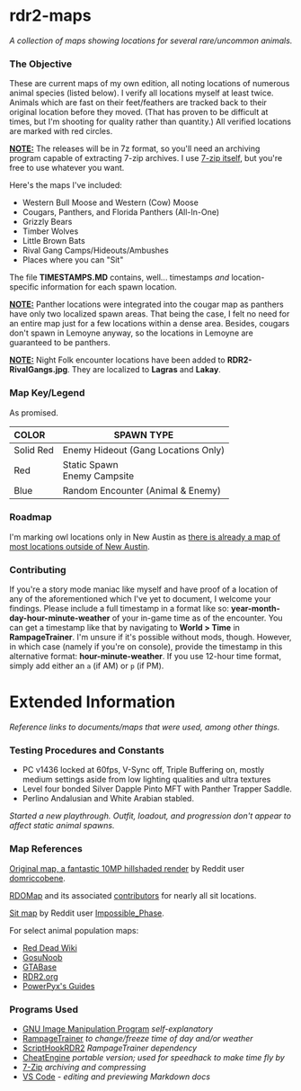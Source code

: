 # rdr2-maps
*A collection of maps showing locations for several rare/uncommon animals.*

### The Objective

These are current maps of my own edition, all noting locations of numerous animal species (listed below). I verify all locations myself at least twice. Animals which are fast on their feet/feathers are tracked back to their original location before they moved. (That has proven to be difficult at times, but I'm shooting for quality rather than quantity.) All verified locations are marked with red circles.

<u>**NOTE:**</u> The releases will be in 7z format, so you'll need an archiving program capable of extracting 7-zip archives. I use [7-zip itself](https://www.7-zip.org/), but you're free to use whatever you want.

Here's the maps I've included:

- Western Bull Moose and Western (Cow) Moose
- Cougars, Panthers, and Florida Panthers (All-In-One)
- Grizzly Bears
- Timber Wolves
- Little Brown Bats
- Rival Gang Camps/Hideouts/Ambushes
- Places where you can "Sit"

The file **TIMESTAMPS.MD** contains, well... timestamps *and* location-specific information for each spawn location.

<u>**NOTE:**</u> Panther locations were integrated into the cougar map as panthers have only two localized spawn areas. That being the case, I felt no need for an entire map just for a few locations within a dense area. Besides, cougars don't spawn in Lemoyne anyway, so the locations in Lemoyne are guaranteed to be panthers.

<u>**NOTE:**</u> Night Folk encounter locations have been added to **RDR2-RivalGangs.jpg**. They are localized to **Lagras** and **Lakay**.

### Map Key/Legend

As promised.

COLOR | SPAWN TYPE
:--- | ---
Solid Red | Enemy Hideout (Gang Locations Only)
Red | Static Spawn<br>Enemy Campsite
Blue | Random Encounter (Animal & Enemy)

### Roadmap

I'm marking owl locations only in New Austin as [there is already a map of most locations outside of New Austin](https://static.wikia.nocookie.net/reddeadredemption/images/d/d4/Owl_habitats_-_Red_Dead_2.png).

### Contributing

If you're a story mode maniac like myself and have proof of a location of any of the aforementioned which I've yet to document, I welcome your findings. Please include a full timestamp in a format like so: **year-month-day-hour-minute-weather** of your in-game time as of the encounter. You can get a timestamp like that by navigating to **World > Time** in **RampageTrainer**. I'm unsure if it's possible without mods, though. However, in which case (namely if you're on console), provide the timestamp in this alternative format: **hour-minute-weather**. If you use 12-hour time format, simply add either an `a` (if AM) or `p` (if PM).

# Extended Information

*Reference links to documents/maps that were used, among other things.*

### Testing Procedures and Constants

- PC v1436 locked at 60fps, V-Sync off, Triple Buffering on, mostly medium settings aside from low lighting qualities and ultra textures
- Level four bonded Silver Dapple Pinto MFT with Panther Trapper Saddle.
- Perlino Andalusian and White Arabian stabled.

*Started a new playthrough. Outfit, loadout, and progression don't appear to affect static animal spawns.*

### Map References

[Original map, a fantastic 10MP hillshaded render](https://www.reddit.com/r/reddeadredemption/comments/gimo7v/10mp_rdr2_game_map_redux_enhanced_with_hillshaded/) by Reddit user [domriccobene](https://www.reddit.com/user/domriccobene/).

[RDOMap](https://jeanropke.github.io/RDOMap/) and its associated [contributors](https://github.com/jeanropke/RDOMap/blob/master/CONTRIBUTORS.md) for nearly all sit locations.

[Sit map](https://www.reddit.com/r/RedDeadOnline/comments/bzv17m/for_those_of_you_who_like_to_stay_classy_even/) by Reddit user [Impossible_Phase](https://www.reddit.com/user/Impossible_Phase/).

For select animal population maps:
- [Red Dead Wiki](https://reddead.fandom.com/)
- [GosuNoob](https://www.gosunoob.com/red-dead-redemption-2/)
- [GTABase](https://gtabase.com/)
- [RDR2.org](https://rdr2.org/)
- [PowerPyx's Guides](https://www.powerpyx.com/red-dead-redemption-2-all-animal-locations-zoologist-skin-deep/)

### Programs Used

- [GNU Image Manipulation Program](https://www.gimp.org/) *self-explanatory*
- [RampageTrainer](https://www.nexusmods.com/reddeadredemption2/mods/233) *to change/freeze time of day and/or weather*
- [ScriptHookRDR2](https://www.dev-c.com/rdr2/scripthookrdr2/) *RampageTrainer dependency*
- [CheatEngine](https://www.cheatengine.org/download/CheatEngine7.2_MissingSetup.rar) *portable version; used for speedhack to make time fly by*
- [7-Zip](https://www.7-zip.org/) *archiving and compressing*
- [VS Code](https://code.visualstudio.com/) - *editing and previewing Markdown docs*
